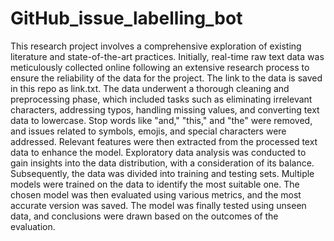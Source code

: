 # GitHub_issue_labelling_bot
This research project involves a comprehensive exploration of existing literature and state-of-the-art practices. Initially, real-time raw text data was meticulously collected online following an extensive research process to ensure the reliability of the data for the project. The link to the data is saved in this repo as link.txt. The data underwent a thorough cleaning and preprocessing phase, which included tasks such as eliminating irrelevant characters, addressing typos, handling missing values, and converting text data to lowercase. Stop words like "and," "this," and "the" were removed, and issues related to symbols, emojis, and special characters were addressed. Relevant features were then extracted from the processed text data to enhance the model. Exploratory data analysis was conducted to gain insights into the data distribution, with a consideration of its balance. Subsequently, the data was divided into training and testing sets. Multiple models were trained on the data to identify the most suitable one. The chosen model was then evaluated using various metrics, and the most accurate version was saved. The model was finally tested using unseen data, and conclusions were drawn based on the outcomes of the evaluation.

